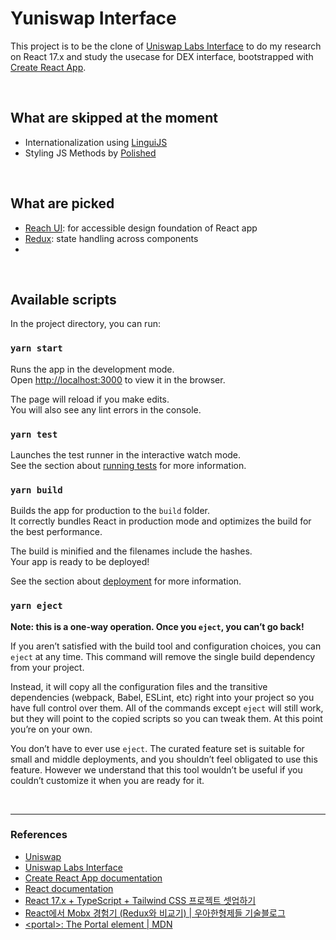 # Yuniswap Interface

This project is to be the clone of [Uniswap Labs Interface](https://github.com/Uniswap/interface) to do my research on React 17.x and study the usecase for DEX interface, bootstrapped with [Create React App](https://github.com/facebook/create-react-app).

<br />

## What are skipped at the moment

- Internationalization using [LinguiJS](https://lingui.js.org/)
- Styling JS Methods by [Polished](https://polished.js.org/)

<br />

## What are picked

- [Reach UI](https://reach.tech/): for accessible design foundation of React app
- [Redux](https://ko.redux.js.org/introduction/core-concepts): state handling across components
- [](https://github.com/ethers-io/ethers.js)

<br />

## Available scripts

In the project directory, you can run:

### `yarn start`

Runs the app in the development mode.\
Open [http://localhost:3000](http://localhost:3000) to view it in the browser.

The page will reload if you make edits.\
You will also see any lint errors in the console.

### `yarn test`

Launches the test runner in the interactive watch mode.\
See the section about [running tests](https://facebook.github.io/create-react-app/docs/running-tests) for more information.

### `yarn build`

Builds the app for production to the `build` folder.\
It correctly bundles React in production mode and optimizes the build for the best performance.

The build is minified and the filenames include the hashes.\
Your app is ready to be deployed!

See the section about [deployment](https://facebook.github.io/create-react-app/docs/deployment) for more information.

### `yarn eject`

**Note: this is a one-way operation. Once you `eject`, you can’t go back!**

If you aren’t satisfied with the build tool and configuration choices, you can `eject` at any time. This command will remove the single build dependency from your project.

Instead, it will copy all the configuration files and the transitive dependencies (webpack, Babel, ESLint, etc) right into your project so you have full control over them. All of the commands except `eject` will still work, but they will point to the copied scripts so you can tweak them. At this point you’re on your own.

You don’t have to ever use `eject`. The curated feature set is suitable for small and middle deployments, and you shouldn’t feel obligated to use this feature. However we understand that this tool wouldn’t be useful if you couldn’t customize it when you are ready for it.

<br />

---

### References

- [Uniswap](https://app.uniswap.org/#/swap?chain=mainnet)
- [Uniswap Labs Interface](https://github.com/Uniswap/interface)
- [Create React App documentation](https://facebook.github.io/create-react-app/docs/getting-started)
- [React documentation](https://reactjs.org/)
- [React 17.x + TypeScript + Tailwind CSS 프로젝트 셋업하기](https://github.com/estellechoi/TIL/blob/master/docs/react/setup.md)
- [React에서 Mobx 경험기 (Redux와 비교기) | 우아한형제들 기술블로그](https://techblog.woowahan.com/2599/)
- [\<portal\>: The Portal element | MDN](https://developer.mozilla.org/en-US/docs/Web/HTML/Element/portal)
